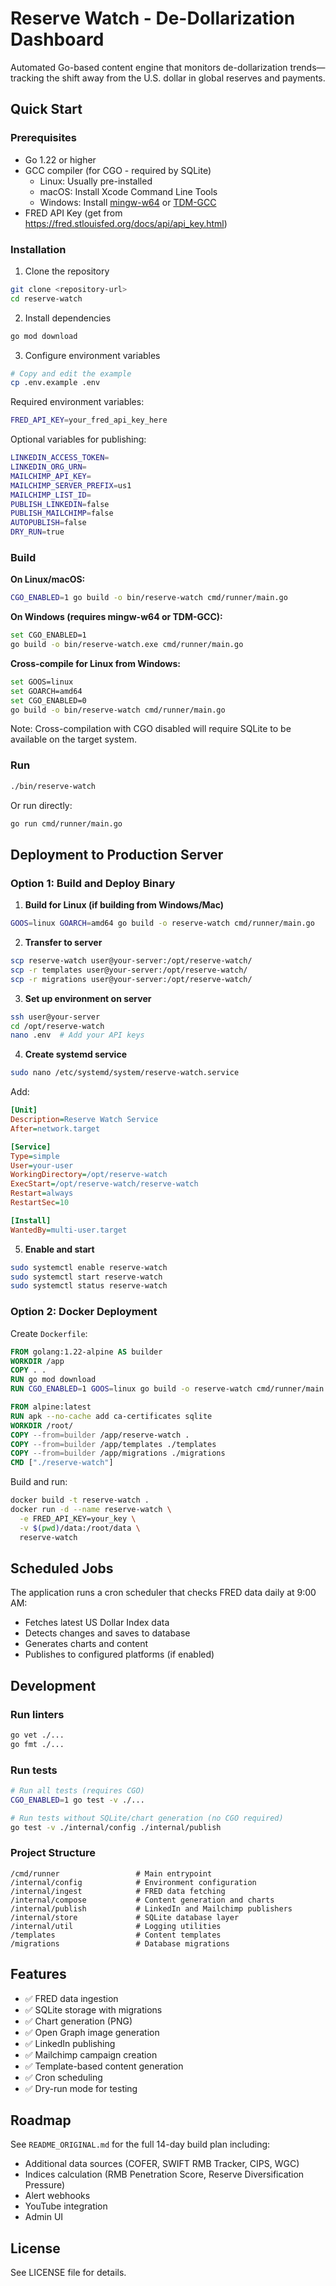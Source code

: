# Reserve Watch - De-Dollarization Dashboard

Automated Go-based content engine that monitors de-dollarization trends—tracking the shift away from the U.S. dollar in global reserves and payments.

## Quick Start

### Prerequisites
- Go 1.22 or higher
- GCC compiler (for CGO - required by SQLite)
  - Linux: Usually pre-installed
  - macOS: Install Xcode Command Line Tools
  - Windows: Install [mingw-w64](https://www.mingw-w64.org/) or [TDM-GCC](https://jmeubank.github.io/tdm-gcc/)
- FRED API Key (get from https://fred.stlouisfed.org/docs/api/api_key.html)

### Installation

1. Clone the repository
```bash
git clone <repository-url>
cd reserve-watch
```

2. Install dependencies
```bash
go mod download
```

3. Configure environment variables
```bash
# Copy and edit the example
cp .env.example .env
```

Required environment variables:
```bash
FRED_API_KEY=your_fred_api_key_here
```

Optional variables for publishing:
```bash
LINKEDIN_ACCESS_TOKEN=
LINKEDIN_ORG_URN=
MAILCHIMP_API_KEY=
MAILCHIMP_SERVER_PREFIX=us1
MAILCHIMP_LIST_ID=
PUBLISH_LINKEDIN=false
PUBLISH_MAILCHIMP=false
AUTOPUBLISH=false
DRY_RUN=true
```

### Build

**On Linux/macOS:**
```bash
CGO_ENABLED=1 go build -o bin/reserve-watch cmd/runner/main.go
```

**On Windows (requires mingw-w64 or TDM-GCC):**
```bash
set CGO_ENABLED=1
go build -o bin/reserve-watch.exe cmd/runner/main.go
```

**Cross-compile for Linux from Windows:**
```bash
set GOOS=linux
set GOARCH=amd64
set CGO_ENABLED=0
go build -o bin/reserve-watch cmd/runner/main.go
```
Note: Cross-compilation with CGO disabled will require SQLite to be available on the target system.

### Run

```bash
./bin/reserve-watch
```

Or run directly:
```bash
go run cmd/runner/main.go
```

## Deployment to Production Server

### Option 1: Build and Deploy Binary

1. **Build for Linux (if building from Windows/Mac)**
```bash
GOOS=linux GOARCH=amd64 go build -o reserve-watch cmd/runner/main.go
```

2. **Transfer to server**
```bash
scp reserve-watch user@your-server:/opt/reserve-watch/
scp -r templates user@your-server:/opt/reserve-watch/
scp -r migrations user@your-server:/opt/reserve-watch/
```

3. **Set up environment on server**
```bash
ssh user@your-server
cd /opt/reserve-watch
nano .env  # Add your API keys
```

4. **Create systemd service**
```bash
sudo nano /etc/systemd/system/reserve-watch.service
```

Add:
```ini
[Unit]
Description=Reserve Watch Service
After=network.target

[Service]
Type=simple
User=your-user
WorkingDirectory=/opt/reserve-watch
ExecStart=/opt/reserve-watch/reserve-watch
Restart=always
RestartSec=10

[Install]
WantedBy=multi-user.target
```

5. **Enable and start**
```bash
sudo systemctl enable reserve-watch
sudo systemctl start reserve-watch
sudo systemctl status reserve-watch
```

### Option 2: Docker Deployment

Create `Dockerfile`:
```dockerfile
FROM golang:1.22-alpine AS builder
WORKDIR /app
COPY . .
RUN go mod download
RUN CGO_ENABLED=1 GOOS=linux go build -o reserve-watch cmd/runner/main.go

FROM alpine:latest
RUN apk --no-cache add ca-certificates sqlite
WORKDIR /root/
COPY --from=builder /app/reserve-watch .
COPY --from=builder /app/templates ./templates
COPY --from=builder /app/migrations ./migrations
CMD ["./reserve-watch"]
```

Build and run:
```bash
docker build -t reserve-watch .
docker run -d --name reserve-watch \
  -e FRED_API_KEY=your_key \
  -v $(pwd)/data:/root/data \
  reserve-watch
```

## Scheduled Jobs

The application runs a cron scheduler that checks FRED data daily at 9:00 AM:
- Fetches latest US Dollar Index data
- Detects changes and saves to database
- Generates charts and content
- Publishes to configured platforms (if enabled)

## Development

### Run linters
```bash
go vet ./...
go fmt ./...
```

### Run tests
```bash
# Run all tests (requires CGO)
CGO_ENABLED=1 go test -v ./...

# Run tests without SQLite/chart generation (no CGO required)
go test -v ./internal/config ./internal/publish
```

### Project Structure
```
/cmd/runner                 # Main entrypoint
/internal/config            # Environment configuration
/internal/ingest            # FRED data fetching
/internal/compose           # Content generation and charts
/internal/publish           # LinkedIn and Mailchimp publishers
/internal/store             # SQLite database layer
/internal/util              # Logging utilities
/templates                  # Content templates
/migrations                 # Database migrations
```

## Features

- ✅ FRED data ingestion
- ✅ SQLite storage with migrations
- ✅ Chart generation (PNG)
- ✅ Open Graph image generation
- ✅ LinkedIn publishing
- ✅ Mailchimp campaign creation
- ✅ Template-based content generation
- ✅ Cron scheduling
- ✅ Dry-run mode for testing

## Roadmap

See `README_ORIGINAL.md` for the full 14-day build plan including:
- Additional data sources (COFER, SWIFT RMB Tracker, CIPS, WGC)
- Indices calculation (RMB Penetration Score, Reserve Diversification Pressure)
- Alert webhooks
- YouTube integration
- Admin UI

## License

See LICENSE file for details.

